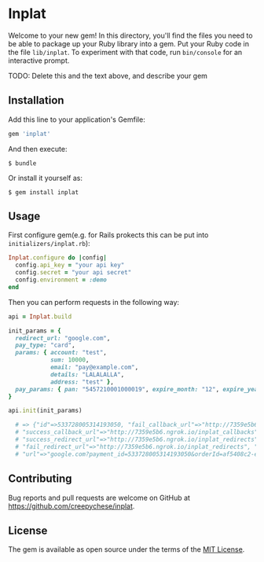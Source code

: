 # Inplat

Welcome to your new gem! In this directory, you'll find the files you need to be able to package up your Ruby library into a gem. Put your Ruby code in the file `lib/inplat`. To experiment with that code, run `bin/console` for an interactive prompt.

TODO: Delete this and the text above, and describe your gem

## Installation

Add this line to your application's Gemfile:

```ruby
gem 'inplat'
```

And then execute:

    $ bundle

Or install it yourself as:

    $ gem install inplat

## Usage
First configure gem(e.g. for Rails prokects this can be put into `initializers/inplat.rb`):

```ruby
Inplat.configure do |config|
  config.api_key = "your api key"
  config.secret = "your api secret"
  config.environment = :demo
end
```

Then you can perform requests in the following way:

```ruby
api = Inplat.build

init_params = {
  redirect_url: "google.com",
  pay_type: "card",
  params: { account: "test",
            sum: 10000,
            email: "pay@example.com",
            details: "LALALALLA",
            address: "test" },
  pay_params: { pan: "5457210001000019", expire_month: "12", expire_year: "2025", cvv:"123", cardholder_name: "Test Card" }
}

api.init(init_params)

  # => {"id"=>533728005314193050, "fail_callback_url"=>"http://7359e5b6.ngrok.io/inplat_callbacks",
  # "success_callback_url"=>"http://7359e5b6.ngrok.io/inplat_callbacks",
  # "success_redirect_url"=>"http://7359e5b6.ngrok.io/inplat_redirects", "code"=>0,
  # "fail_redirect_url"=>"http://7359e5b6.ngrok.io/inplat_redirects", "message"=>"Операция выполнена успешно. ",
  # "url"=>"google.com?payment_id=533728005314193050&orderId=af5408c2-e550-444d-8ccb-4edc0adf3602"}
```
## Contributing

Bug reports and pull requests are welcome on GitHub at https://github.com/creepychese/inplat.

## License

The gem is available as open source under the terms of the [MIT License](http://opensource.org/licenses/MIT).

